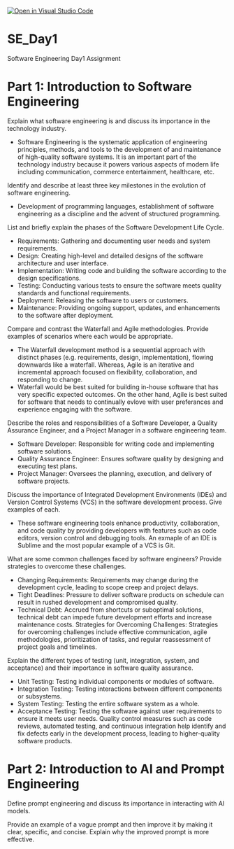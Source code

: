 [![Open in Visual Studio Code](https://classroom.github.com/assets/open-in-vscode-2e0aaae1b6195c2367325f4f02e2d04e9abb55f0b24a779b69b11b9e10269abc.svg)](https://classroom.github.com/online_ide?assignment_repo_id=15542384&assignment_repo_type=AssignmentRepo)
# SE_Day1
Software Engineering Day1 Assignment

# Part 1: Introduction to Software Engineering

Explain what software engineering is and discuss its importance in the technology industry.
- Software Engineering is the systematic application of engineering principles, methods, and tools to the development of and maintenance of high-quality software systems. It is an important part of the technology industry because it powers various aspects of modern life including communication, commerce entertainment, healthcare, etc.


Identify and describe at least three key milestones in the evolution of software engineering.
- Development of programming languages, establishment of software engineering as a discipline and the advent of structured programming.


List and briefly explain the phases of the Software Development Life Cycle.
- Requirements: Gathering and documenting user needs and system requirements.
- Design: Creating high-level and detailed designs of the software architecture and user interface.
- Implementation: Writing code and building the software according to the design specifications.
- Testing: Conducting various tests to ensure the software meets quality standards and functional requirements.
- Deployment: Releasing the software to users or customers.
- Maintenance: Providing ongoing support, updates, and enhancements to the software after deployment.



Compare and contrast the Waterfall and Agile methodologies. Provide examples of scenarios where each would be appropriate.
- The Waterfall development method is a sequential approach with distinct phases (e.g. requirements, design, implementation), flowing downwards like a waterfall. Whereas, Agile is an iterative and incremental approach focused on flexibility, collaboration, and responding to change.
- Waterfall would be best suited for building in-house software that has very specific expected outcomes. On the other hand, Agile is best suited for software that needs to continually evlove with user preferances and experience engaging with the software.


Describe the roles and responsibilities of a Software Developer, a Quality Assurance Engineer, and a Project Manager in a software engineering team.
- Software Developer: Responsible for writing code and implementing software solutions.
- Quality Assurance Engineer: Ensures software quality by designing and executing test plans.
- Project Manager: Oversees the planning, execution, and delivery of software projects.


Discuss the importance of Integrated Development Environments (IDEs) and Version Control Systems (VCS) in the software development process. Give examples of each.
- These software engineering tools enhance productivity, collaboration, and code quality by providing developers with features such as code editors, version control and debugging tools. An exmaple of an IDE is Sublime and the most popular example of a VCS is Git.


What are some common challenges faced by software engineers? Provide strategies to overcome these challenges.
- Changing Requirements: Requirements may change during the development cycle, leading to scope creep and project delays.
- Tight Deadlines: Pressure to deliver software products on schedule can result in rushed development and compromised quality.
- Technical Debt: Accrued from shortcuts or suboptimal solutions, technical debt can impede future development efforts and increase maintenance costs.
Strategies for Overcoming Challenges: Strategies for overcoming challenges include effective communication, agile methodologies, prioritization of tasks, and regular reassessment of project goals and timelines.


Explain the different types of testing (unit, integration, system, and acceptance) and their importance in software quality assurance.
- Unit Testing: Testing individual components or modules of software.
- Integration Testing: Testing interactions between different components or subsystems.
- System Testing: Testing the entire software system as a whole.
- Acceptance Testing: Testing the software against user requirements to ensure it meets user needs.
Quality control measures such as code reviews, automated testing, and continuous integration help identify and fix defects early in the development process, leading to higher-quality software products.


# Part 2: Introduction to AI and Prompt Engineering


Define prompt engineering and discuss its importance in interacting with AI models.


Provide an example of a vague prompt and then improve it by making it clear, specific, and concise. Explain why the improved prompt is more effective.
